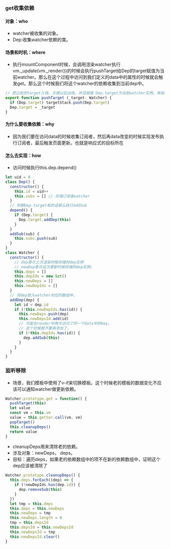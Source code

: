 ### get收集依赖
#### 对象：who
* watcher被收集的对象。
* Dep:收集watcher依赖的类。
#### 场景和时机：where
* 执行mountComponent时候，会调用渲染watcher执行vm._update(vm._render())的时候会执行pushTarget给Dep的target赋值为当前watcher。那么在这个过程中访问到我们定义的data中的属性的时候就会触发get。那么这个时候我们将这个watcher的依赖收集到当前dep中。
``` js
// 把之前的target入栈，方便以后出栈，并且赋值 Dep.target为当前watcher实例。来给dep监听
export function pushTarget (_target: Watcher) {
  if (Dep.target) targetStack.push(Dep.target)
  Dep.target = _target
}
```
#### 为什么要收集依赖：why
* 因为我们要在访问data的时候收集订阅者，然后再data改变的时候实现发布执行订阅者，最后触发页面更新。也就是响应式的目标所在
#### 怎么去实现：how
* 访问时候执行this.dep.depend()
``` js
let uid = 0
class Dep() {
  constructor() {
    this.id = uid++
    this.subs = [] // 存储订阅者watcher
  }
  // 判断Dep.target有的话那么执行addSub
  depend() {
    if (Dep.target) {
      Dep.target.addDep(this)
    }
  }
  addSub(sub) {
    this.subs.push(sub)
  }
}
class Watcher {
  constructor() {
    // dep表示上次渲染时候存储的dep实例
    // newDep表示这次更新时候存储的dep实例。
    this.deps = []
    this.depIds = new Set()
    this.newDeps = []
    this.newDepIds = []
  }
  // 将dep放入watcher对应的数组中。 
  addDep(dep) {
    let id = dep.id
    if (!this.newDepIds.has(id)) {
      this.newDeps.push(dep)
      this.newDepsId.add(id)
      // 可能在render中两次访问了同一个data中的key。
      // 这个时候就不要再添加了。
      if (!this.depIds.has(id)) {
        dep.addSub(this)
      }
    }
  }
}
```
### 监听移除
* 场景，我们模板中使用了v-if来切换模板。这个时候老的模板的数据变化不应该可以通知watcher做更新依赖。
``` js
Watcher.prototype.get = function() {
  pushTarget(this)
  let value
  const vm = this.vm
  value = this.getter.call(vm, vm)
  popTarget()
  this.cleanupDeps()
  return value
}
```
* cleanupDeps用来清除老的依赖。
* 涉及对象：newDeps， deps。
* 目标：遍历deps，如果老的依赖数组中的项不在新的依赖数组中，证明这个dep应该被清除了
``` js
Watcher.prototype.cleanupDeps() {
  this.deps.forEach((dep) => {
    if (!newDepIds.has(dep.id)) {
      dep.removeSub(this)
    }
  })
  let tmp = this.deps
  this.deps = this.newDeps
  this.newDeps = tmp
  this.newDeps.length = 0
  tmp = this.depsId
  this.depsId = this.newDepsId
  this.newDepsId = tmp
  this.newDepsId.clear()
}
```
